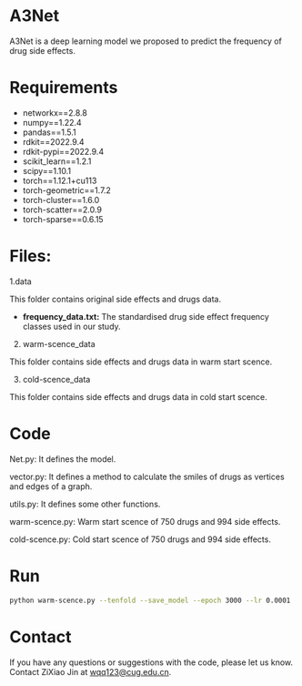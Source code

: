 # A3Net
A3Net is a deep learning model we proposed to predict the frequency of drug side effects.

# Requirements
* networkx==2.8.8
* numpy==1.22.4
* pandas==1.5.1
* rdkit==2022.9.4
* rdkit-pypi==2022.9.4
* scikit_learn==1.2.1
* scipy==1.10.1
* torch==1.12.1+cu113
* torch-geometric==1.7.2
* torch-cluster==1.6.0
* torch-scatter==2.0.9
* torch-sparse==0.6.15
  
# Files:
1.data

This folder contains original side effects and drugs data.

* **frequency_data.txt:**
  The standardised drug side effect frequency classes used in our study.



2. warm-scence_data
   
This folder contains side effects and drugs data in warm start scence.


3. cold-scence_data
   
This folder contains side effects and drugs data in cold start scence.

# Code 
Net.py: It defines the model.

vector.py: It defines a method to calculate the smiles of drugs as vertices and edges of a graph.

utils.py: It defines some other functions.

warm-scence.py: Warm start scence of 750 drugs and 994 side effects.

cold-scence.py: Cold start scence of 750 drugs and 994 side effects.

# Run
```bash
python warm-scence.py --tenfold --save_model --epoch 3000 --lr 0.0001
```
# Contact
If you have any questions or suggestions with the code, please let us know. Contact ZiXiao Jin at wqq123@cug.edu.cn.
